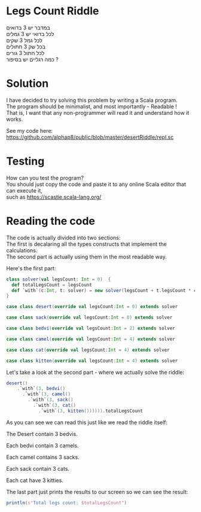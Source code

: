 # Legs Count Riddle
במדבר יש 3 בדואים   
לכל בדואי יש 3 גמלים   
לכל גמל 3 שקים   
בכל שק 3 חתולים   
לכל חתול 3 גורים   
כמה רגליים יש בסיפור ?  


# Solution
I have decided to try solving this problem by writing a Scala program.  
The program should be minimalist, and most importantly - Readable !  
That is, I want that any non-programmer will read it and understand how it works.

See my code here: https://github.com/alphap8/public/blob/master/desertRiddle/repl.sc


# Testing
How can you test the program?  
You should just copy the code and paste it to any online Scala editor that can execute it,  
such as https://scastie.scala-lang.org/

# Reading the code
The code is actually divided into two sections:  
The first is decalaring all the types constructs that implement the calculations.  
The second part is actually using them in the most readable way.

Here's the first part:
```scala
class solver(val legsCount: Int = 0)  {
  def totalLegsCount = legsCount
  def `with`(c:Int, t: solver) = new solver(legsCount + t.legsCount * c)
}

case class desert(override val legsCount:Int = 0) extends solver

case class sack(override val legsCount:Int = 0) extends solver

case class bedvi(override val legsCount:Int = 2) extends solver

case class camel(override val legsCount:Int = 4) extends solver

case class cat(override val legsCount:Int = 4) extends solver

case class kitten(override val legsCount:Int = 4) extends solver

```

Let's take a look at the second part - where we actually solve the riddle:
```scala
desert()
    .`with`(3, bedvi()
      .`with`(3, camel()
        .`with`(3, sack()
          .`with`(3, cat()
            .`with`(3, kitten()))))).totalLegsCount
```
As you can see we can read this just like we read the riddle itself:

The Desert contain 3 bedvis.

Each bedvi contain 3 camels.

Each camel contains 3 sacks.

Each sack contain 3 cats.

Each cat have 3 kitties.

The last part just prints the results to our screen so we can see the result:
```scala
println(s"Total legs count: $totalLegsCount")
```


